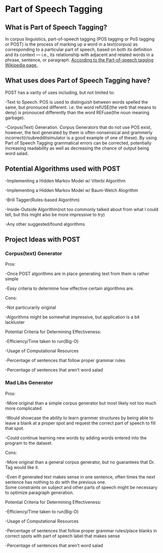# Part of Speech Tagging

## What is Part of Speech Tagging?
In corpus linguistics, part-of-speech tagging (POS tagging or PoS tagging or POST) is the process of marking up a word in a text(corpus) as corresponding to a particular part of speech, based on both its definition and its context — i.e., its relationship with adjacent and related words in a phrase, sentence, or paragraph. [According to the Part-of-speech tagging Wikipedia page.](https://en.wikipedia.org/wiki/Part-of-speech_tagging)

## What uses does Part of Speech Tagging have?
POST has a varity of uses including, but not limited to:

  -Text to Speech.  POS is used to distinguish between words spelled the same, but pronouced different.  i.e: the word refUSE(the verb      that means to deny) is pronouced differently than the word REFuse(the noun meaning garbage). 
  
  -Corpus(Text) Generation.  Corpus Generators that do not use POS exist, however, the text generated by them is often nonsensical and     grammerly incorrect(r/subredditsimulator is a good example of one of these).  By using Part of Speech Tagging grammatical errors can     be corrected, potentially increasing readability as well as decreasing the chance of output being word salad.
  
## Potential Algorithms used with POST

  -Implementing a Hidden Markov Model w/ Viterbi Algorithm
  
  -Implementing a Hidden Markov Model w/ Baum-Welch Alogrithm
  
  -Brill Tagger(Rules-based Algorithm)
  
  -Inside-Outside Algorithm(not too commonly talked about from what I could tell, but this might also be more impressive to try)
  
  -Any other suggested/found algorithms
  
## Project Ideas with POST

### Corpus(text) Generator
Pros:

  -Once POST algorithms are in place generating text from them is rather simple
  
  -Easy criteria to determine how effective certain algorithms are.
  
Cons: 

  -Not particurarily original
  
  -Algorithms might be somewhat impressive, but application is a bit lackluster

Potential Criteria for Determining Effectiveness:

  -Efficiency/Time taken to run(Big-O)
  
  -Usage of Computational Resources
  
  -Percentage of sentences that follow proper grammar rules
  
  -Percentage of sentences that aren't word salad
  
### Mad Libs Generator
Pros:

  -More original than a simple corpus generator but most likely not too much more complicated
  
  -Would showcase the ability to learn grammer structures by being able to leave a blank at a proper spot and request the correct part      of speech to fill that spot.
  
  -Could continue learning new words by adding words entered into the program to the dataset.
  
Cons: 

  -More original than a general corpus generator, but no guarantees that Dr. Tag would like it.
  
  -Even if generated text makes sense in one sentence, often times the next sentence has nothing to do with the previous one.       
  Some constraints on subject and other parts of speech might be necessary to optimize paragraph generation.
  
Potential Criteria for Determining Effectiveness:

  -Efficiency/Time taken to run(Big-O)
  
  -Usage of Computational Resources
  
  -Percentage of sentences that follow proper grammar rules/place blanks in correct spots with part of speech label that makes sense
  
  -Percentage of sentences that aren't word salad
